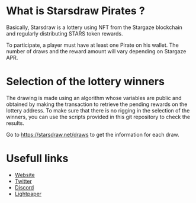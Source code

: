 # What is Starsdraw Pirates ?

Basically, Starsdraw is a lottery using NFT from the Stargaze blockchain and regularly distributing STARS token rewards.

To participate, a player must have at least one Pirate on his wallet. The number of draws and the reward amount will vary depending on Stargaze APR.

# Selection of the lottery winners

The drawing is made using an algorithm whose variables are public and obtained by making the transaction to retrieve the pending rewards on the lottery address. To make sure that there is no rigging in the selection of the winners, you can use the scripts provided in this git repository to check the results.

Go to https://starsdraw.net/draws to get the information for each draw.

# Usefull links

 - [Website](https://starsdraw.net)
 - [Twitter](https://twitter.com/TeamStarsdraw)
 - [Discord](https://discord.com/invite/B2BmGd98WK)
 - [Lightpaper](http://starsdraw.lo/documents/Stars%20Draw%20-%20Lightpaper%202022.pdf)
